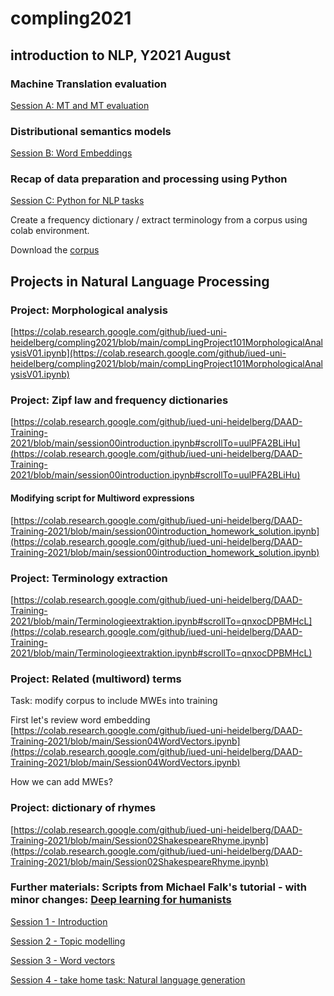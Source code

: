 # compling2021 
## introduction to NLP, Y2021 August 

### Machine Translation evaluation

[Session A: MT and MT evaluation](https://docs.google.com/document/d/1wAr9aU1Ke9jFdILMceZuX0xqLHkQ1jUL8YgJ9w7SGfA/edit?usp=sharing)


### Distributional semantics models
[Session B: Word Embeddings](https://colab.research.google.com/github/iued-uni-heidelberg/compling2021/blob/main/session-B-word-vectors.ipynb)

### Recap of data preparation and processing using Python

[Session C: Python for NLP tasks](https://colab.research.google.com/github/iued-uni-heidelberg/compling2021/blob/main/session101_introduction.ipynb)

Create a frequency dictionary / extract terminology from a corpus using colab environment.

Download the [corpus](https://heibox.uni-heidelberg.de/d/bb5c73a689a1487f9d04/)

## Projects in Natural Language Processing

### Project: Morphological analysis
[https://colab.research.google.com/github/iued-uni-heidelberg/compling2021/blob/main/compLingProject101MorphologicalAnalysisV01.ipynb](https://colab.research.google.com/github/iued-uni-heidelberg/compling2021/blob/main/compLingProject101MorphologicalAnalysisV01.ipynb)

### Project: Zipf law and frequency dictionaries
[https://colab.research.google.com/github/iued-uni-heidelberg/DAAD-Training-2021/blob/main/session00introduction.ipynb#scrollTo=uulPFA2BLiHu](https://colab.research.google.com/github/iued-uni-heidelberg/DAAD-Training-2021/blob/main/session00introduction.ipynb#scrollTo=uulPFA2BLiHu)

#### Modifying script for Multiword expressions
[https://colab.research.google.com/github/iued-uni-heidelberg/DAAD-Training-2021/blob/main/session00introduction_homework_solution.ipynb](https://colab.research.google.com/github/iued-uni-heidelberg/DAAD-Training-2021/blob/main/session00introduction_homework_solution.ipynb)

### Project: Terminology extraction
[https://colab.research.google.com/github/iued-uni-heidelberg/DAAD-Training-2021/blob/main/Terminologieextraktion.ipynb#scrollTo=qnxocDPBMHcL](https://colab.research.google.com/github/iued-uni-heidelberg/DAAD-Training-2021/blob/main/Terminologieextraktion.ipynb#scrollTo=qnxocDPBMHcL)

### Project: Related (multiword) terms
Task: modify corpus to include MWEs into training

First let's review word embedding
[https://colab.research.google.com/github/iued-uni-heidelberg/DAAD-Training-2021/blob/main/Session04WordVectors.ipynb](https://colab.research.google.com/github/iued-uni-heidelberg/DAAD-Training-2021/blob/main/Session04WordVectors.ipynb)

How we can add MWEs?

### Project: dictionary of rhymes
[https://colab.research.google.com/github/iued-uni-heidelberg/DAAD-Training-2021/blob/main/Session02ShakespeareRhyme.ipynb](https://colab.research.google.com/github/iued-uni-heidelberg/DAAD-Training-2021/blob/main/Session02ShakespeareRhyme.ipynb)

### Further materials: Scripts from Michael Falk's tutorial - with minor changes: [Deep learning for humanists](https://github.com/michaelgfalk/machine-learning-for-humanists)


[Session 1 - Introduction](https://colab.research.google.com/github/iued-uni-heidelberg/compling2021/blob/main/session-1-basics.ipynb)

[Session 2 - Topic modelling](https://colab.research.google.com/github/iued-uni-heidelberg/compling2021/blob/main/session-2-topic-modelling.ipynb)

[Session 3 - Word vectors](https://colab.research.google.com/github/iued-uni-heidelberg/compling2021/blob/main/session-4-word-vectors.ipynb)

[Session 4 - take home task: Natural language generation](https://colab.research.google.com/github/iued-uni-heidelberg/compling2021/blob/main/session-4-word-vectors.ipynb)


